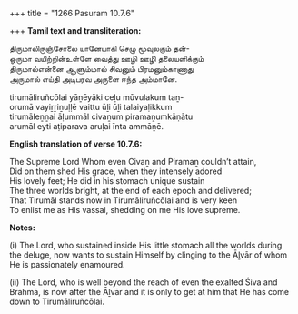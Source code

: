 +++
title = "1266 Pasuram 10.7.6"

+++
**Tamil text and transliteration:**

திருமாலிருஞ்சோலை யானேயாகி செழு மூவுலகும் தன்-  
ஒருமா வயிற்றின்உள்ளே வைத்து ஊழி ஊழி தலையளிக்கும்  
திருமால்என்னை ஆளும்மால் சிவனும் பிரமனும்காணாது  
அருமால் எய்தி அடிபரவ அருளை ஈந்த அம்மானே.

tirumāliruñcōlai yāṉēyāki ceḻu mūvulakum taṉ-  
orumā vayiṟṟiṉuḷḷē vaittu ūḻi ūḻi talaiyaḷikkum  
tirumāleṉṉai āḷummāl civaṉum piramaṉumkāṇātu  
arumāl eyti aṭiparava aruḷai īnta ammāṉē.

**English translation of verse 10.7.6:**

The Supreme Lord Whom even Civaṉ and Piramaṉ couldn’t attain,  
Did on them shed His grace, when they intensely adored  
His lovely feet; He did in his stomach unique sustain  
The three worlds bright, at the end of each epoch and delivered;  
That Tirumāl stands now in Tirumāliruñcōlai and is very keen  
To enlist me as His vassal, shedding on me His love supreme.

**Notes:**

\(i\) The Lord, who sustained inside His little stomach all the worlds during the deluge, now wants to sustain Himself by clinging to the Āḻvār of whom He is passionately enamoured.

\(ii\) The Lord, who is well beyond the reach of even the exalted Śiva and Brahmā, is now after the Āḻvār and it is only to get at him that He has come down to Tirumāliruñcōlai.


